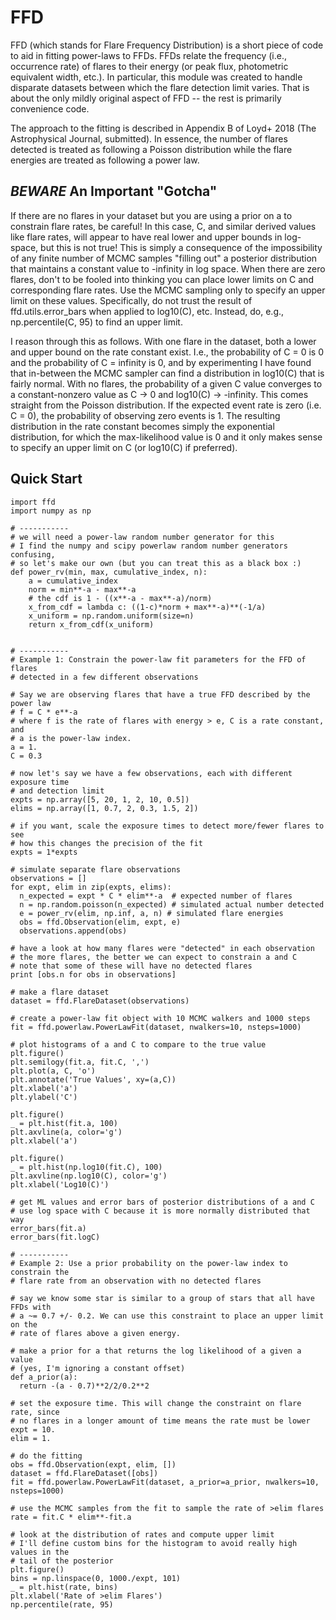 FFD
===
FFD (which stands for Flare Frequency Distribution) is a short piece of code to aid in fitting power-laws to FFDs. FFDs relate the frequency (i.e., occurrence rate) of flares to their energy (or peak flux, photometric equivalent width, etc.). In particular, this module was created to handle disparate datasets between which the flare detection limit varies. That is about the only mildly original aspect of FFD -- the rest is primarily convenience code.

The approach to the fitting is described in Appendix B of Loyd+ 2018 (The Astrophysical Journal, submitted). In essence, the number of flares detected is treated as following a Poisson distribution while the flare energies are treated as following a power law.

##  *BEWARE* An Important "Gotcha"
If there are no flares in your dataset but you are using a prior on a to constrain flare rates, be careful! In this case, C, and similar derived values like flare rates, will appear to have real lower and upper bounds in log-space, but this is not true! This is simply a consequence of the impossibility of any finite number of MCMC samples "filling out" a posterior distribution that maintains a constant value to -infinity in log space. When there are zero flares, don't to be fooled into thinking you can place lower limits on C and corresponding flare rates. Use the MCMC sampling only to specify an upper limit on these values. Specifically, do not trust the result of ffd.utils.error_bars when applied to log10(C), etc. Instead, do, e.g., np.percentile(C, 95) to find an upper limit.

I reason through this as follows. With one flare in the dataset, both a lower and upper bound on the rate constant exist. I.e., the probability of C = 0 is 0 and the probability of C = infinity is 0, and by experimenting I have found that in-between the MCMC sampler can find a distribution in log10(C) that is fairly normal. With no flares, the probability of a given C value converges to a constant-nonzero value as C -> 0 and log10(C) -> -infinity. This comes straight from the Poisson distribution. If the expected event rate is zero (i.e. C = 0), the probability of observing zero events is 1. The resulting distribution in the rate constant becomes simply the exponential distribution, for which the max-likelihood value is 0 and it only makes sense to specify an upper limit on C (or log10(C) if preferred).

## Quick Start
```
import ffd
import numpy as np

# -----------
# we will need a power-law random number generator for this
# I find the numpy and scipy powerlaw random number generators confusing,
# so let's make our own (but you can treat this as a black box :)
def power_rv(min, max, cumulative_index, n):
    a = cumulative_index
    norm = min**-a - max**-a
    # the cdf is 1 - ((x**-a - max**-a)/norm)
    x_from_cdf = lambda c: ((1-c)*norm + max**-a)**(-1/a)
    x_uniform = np.random.uniform(size=n)
    return x_from_cdf(x_uniform)


# -----------
# Example 1: Constrain the power-law fit parameters for the FFD of flares
# detected in a few different observations

# Say we are observing flares that have a true FFD described by the power law
# f = C * e**-a
# where f is the rate of flares with energy > e, C is a rate constant, and
# a is the power-law index.
a = 1.
C = 0.3

# now let's say we have a few observations, each with different exposure time
# and detection limit
expts = np.array([5, 20, 1, 2, 10, 0.5])
elims = np.array([1, 0.7, 2, 0.3, 1.5, 2])

# if you want, scale the exposure times to detect more/fewer flares to see
# how this changes the precision of the fit
expts = 1*expts

# simulate separate flare observations
observations = []
for expt, elim in zip(expts, elims):
  n_expected = expt * C * elim**-a  # expected number of flares
  n = np.random.poisson(n_expected) # simulated actual number detected
  e = power_rv(elim, np.inf, a, n) # simulated flare energies
  obs = ffd.Observation(elim, expt, e)
  observations.append(obs)

# have a look at how many flares were "detected" in each observation
# the more flares, the better we can expect to constrain a and C
# note that some of these will have no detected flares
print [obs.n for obs in observations]

# make a flare dataset
dataset = ffd.FlareDataset(observations)

# create a power-law fit object with 10 MCMC walkers and 1000 steps
fit = ffd.powerlaw.PowerLawFit(dataset, nwalkers=10, nsteps=1000)

# plot histograms of a and C to compare to the true value
plt.figure()
plt.semilogy(fit.a, fit.C, ',')
plt.plot(a, C, 'o')
plt.annotate('True Values', xy=(a,C))
plt.xlabel('a')
plt.ylabel('C')

plt.figure()
_ = plt.hist(fit.a, 100)
plt.axvline(a, color='g')
plt.xlabel('a')

plt.figure()
_ = plt.hist(np.log10(fit.C), 100)
plt.axvline(np.log10(C), color='g')
plt.xlabel('Log10(C)')

# get ML values and error bars of posterior distributions of a and C
# use log space with C because it is more normally distributed that way
error_bars(fit.a)
error_bars(fit.logC)

# -----------
# Example 2: Use a prior probability on the power-law index to constrain the
# flare rate from an observation with no detected flares

# say we know some star is similar to a group of stars that all have FFDs with
# a ~= 0.7 +/- 0.2. We can use this constraint to place an upper limit on the
# rate of flares above a given energy.

# make a prior for a that returns the log likelihood of a given a value
# (yes, I'm ignoring a constant offset)
def a_prior(a):
  return -(a - 0.7)**2/2/0.2**2

# set the exposure time. This will change the constraint on flare rate, since
# no flares in a longer amount of time means the rate must be lower
expt = 10.
elim = 1.

# do the fitting
obs = ffd.Observation(expt, elim, [])
dataset = ffd.FlareDataset([obs])
fit = ffd.powerlaw.PowerLawFit(dataset, a_prior=a_prior, nwalkers=10, nsteps=1000)

# use the MCMC samples from the fit to sample the rate of >elim flares
rate = fit.C * elim**-fit.a

# look at the distribution of rates and compute upper limit
# I'll define custom bins for the histogram to avoid really high values in the
# tail of the posterior
plt.figure()
bins = np.linspace(0, 1000./expt, 101)
_ = plt.hist(rate, bins)
plt.xlabel('Rate of >elim Flares')
np.percentile(rate, 95)
